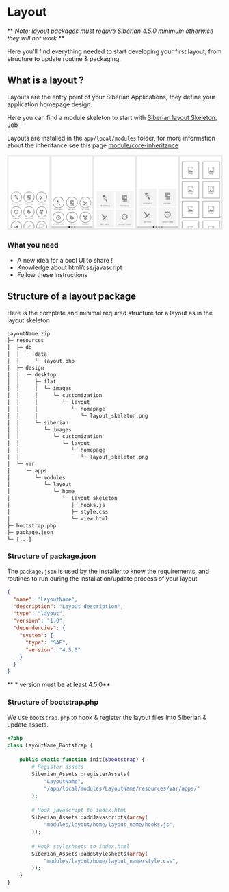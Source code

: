 # Layout

** *Note: layout packages must require Siberian 4.5.0 minimum otherwise they will not work* **

Here you'll find everything needed to start developing your first layout, from structure to update routine & packaging.

## What is a layout ?

Layouts are the entry point of your Siberian Applications, they define your application homepage design.

Here you can find a module skeleton to start with [Siberian layout Skeleton, Job](https://github.com/Xtraball/siberian-layout-skeleton)

Layouts are installed in the `app/local/modules` folder, for more information about the inheritance see this page [module/core-inheritance](module/core-inheritance)

![layouts](img/layouts.png)

### What you need

* A new idea for a cool UI to share !
* Knowledge about html/css/javascript
* Follow these instructions

## Structure of a layout package

Here is the complete and minimal required structure for a layout as in the layout skeleton

```raw
LayoutName.zip
├─ resources
│  ├─ db
│  │  └─ data
│  │     └─ layout.php
│  ├─ design
│  │  └─ desktop
│  │     ├─ flat
│  │     │  └─ images
│  │     │     └─ customization
│  │     │        └─ layout
│  │     │           └─ homepage
│  │     │              └─ layout_skeleton.png
│  │     └─ siberian
│  │        └─ images
│  │           └─ customization
│  │              └─ layout
│  │                 └─ homepage
│  │                    └─ layout_skeleton.png
│  └─ var
│     └─ apps
│        └─ modules
│           └─ layout
│              └─ home
│                 └─ layout_skeleton
│                    ├─ hooks.js
│                    ├─ style.css
│                    └─ view.html
├─ bootstrap.php
├─ package.json
└─ [...]
```

### Structure of package.json

The `package.json` is used by the Installer to know the requirements, and routines to run during the installation/update process of your layout

```json
{
  "name": "LayoutName",
  "description": "Layout description",
  "type": "layout",
  "version": "1.0",
  "dependencies": {
    "system": {
      "type": "SAE",
      "version": "4.5.0"
    }
  }
}
```

** * version must be at least 4.5.0**

### Structure of bootstrap.php

We use `bootstrap.php` to hook & register the layout files into Siberian & update assets.

```php
<?php
class LayoutName_Bootstrap {

    public static function init($bootstrap) {
        # Register assets
        Siberian_Assets::registerAssets(
            "LayoutName", 
            "/app/local/modules/LayoutName/resources/var/apps/"
        );
        
        # Hook javascript to index.html
        Siberian_Assets::addJavascripts(array(
            "modules/layout/home/layout_name/hooks.js",
        ));
        
        # Hook stylesheets to index.html
        Siberian_Assets::addStylesheets(array(
            "modules/layout/home/layout_name/style.css",
        ));
    }
}
```
